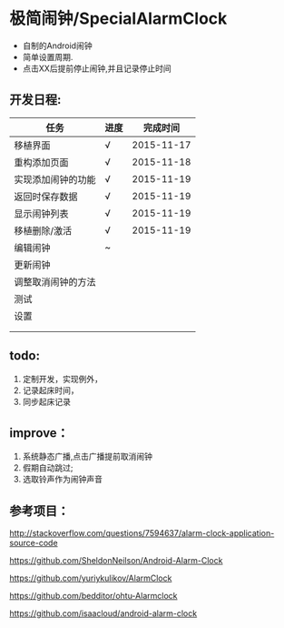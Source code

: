 # 极简闹钟/SpecialAlarmClock

- 自制的Android闹钟
- 简单设置周期.
- 点击XX后提前停止闹钟,并且记录停止时间

## 开发日程:

任务          | 进度          |  完成时间
------------- | ------------- | -------------
移植界面  | √  | 2015-11-17
重构添加页面  | √ |2015-11-18
实现添加闹钟的功能|√ |2015-11-19 |
返回时保存数据 |√ |2015-11-19 |
显示闹钟列表| √|2015-11-19 |
移植删除/激活 |√ |2015-11-19 |
编辑闹钟|~ | |
更新闹钟| | |
调整取消闹钟的方法| | |
测试| | |
设置| | |
| | |
| | |


## todo:
1. 定制开发，实现例外，
1. 记录起床时间，
1. 同步起床记录

## improve：

1. 系统静态广播,点击广播提前取消闹钟
1. 假期自动跳过;
1. 选取铃声作为闹钟声音

## 参考项目：

http://stackoverflow.com/questions/7594637/alarm-clock-application-source-code

https://github.com/SheldonNeilson/Android-Alarm-Clock

https://github.com/yuriykulikov/AlarmClock

https://github.com/bedditor/ohtu-Alarmclock

https://github.com/isaacloud/android-alarm-clock
